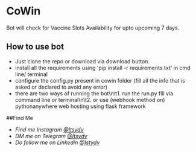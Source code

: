 # CoWin
Bot will check for Vaccine Slots Availability for upto upcoming 7 days.

## How to use bot
- Just clone the repo or download via download button.
- install all the requirements using 'pip install -r requirements.txt' in cmd line/ terminal
- configure the config.py present in cowin folder (fill all the info that is asked or declared to avoid any error)
- there are two ways of running the bot\n\t1. run the run.py fill via command line or terminal\n\t2. or use (webhook method on) pythonanywhere web hosting using flask framework

##Find Me
- *Find me Instagram [@Itsydv](https://www.instagram.com/itsydv)*
- *DM me on Telegram [@Itsydv](https://www.t.me/itsydv)*
- *Do follow me on Linkedin [@Istydv](https://www.linkedin.com/in/istydv)*
